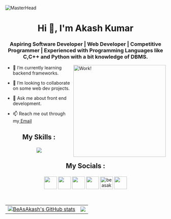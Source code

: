 ![MasterHead](https://user-images.githubusercontent.com/74038190/225813708-98b745f2-7d22-48cf-9150-083f1b00d6c9.gif)
<h1 align="center">Hi 👋, I'm Akash Kumar</h1>
<h3 align="center">Aspiring  Software Developer | Web Developer | Competitive Programmer | Experienced with Programming Languages like C,C++ and Python with a bit knowledge of DBMS.</h3>
<img align="right" alt="Work!" width="290"  src="https://user-images.githubusercontent.com/74038190/240825371-403af6cc-32fd-4026-8fb5-ae523bf899c3.gif">

- 🌱 I’m currently learning backend frameworks.

- 👯 I’m looking to collaborate on some web dev projects.

- 💬 Ask me about front end development.

- 📫 Reach me out through my[ Email](mailto:kumaraadarsh8318@gmail.com)

<h2><p align="center">My Skills :</p></h2>
<p align="center">
     <img src="https://skillicons.dev/icons?i=c,cpp,python,java,js,html,css,mysql,linux,git&perline=13">
</p>

<h2><p align="center">My Socials :</p></h2>
<p align="center">
<a href="https://www.github.com/BeAsAkash" target="_blank" rel="noreferrer"><img src="https://raw.githubusercontent.com/danielcranney/readme-generator/main/public/icons/socials/github-dark.svg" width="40" height="40" /></a>
<a href="https://discord.com/users/beasakash" target="_blank" rel="noreferrer"><img src="https://raw.githubusercontent.com/danielcranney/readme-generator/main/public/icons/socials/discord.svg" width="40" height="40" /></a>
<a href="http://www.instagram.com/_.BeAsAkash._" target="_blank" rel="noreferrer"><img src="https://raw.githubusercontent.com/danielcranney/readme-generator/main/public/icons/socials/instagram.svg" width="40" height="40" /></a>
<a href="https://www.linkedin.com/in/akash-kumar-693a91226/" target="_blank" rel="noreferrer"><img src="https://raw.githubusercontent.com/danielcranney/readme-generator/main/public/icons/socials/linkedin.svg" width="40" height="40" /></a> 
<a href="https://www.leetcode.com/beasakash" target="blank"><img src="https://raw.githubusercontent.com/rahuldkjain/github-profile-readme-generator/master/src/images/icons/Social/leet-code.svg" alt="beasakash" height="40" width="40" /></a>
<a href="https://www.twitter.com/k_akash20" target="_blank" rel="noreferrer"><img src="https://raw.githubusercontent.com/danielcranney/readme-generator/main/public/icons/socials/twitter.svg" width="40" height="40" /></a></p>
</p>

<br>

<table>
     <tr>
          <td>
               <a href="http://www.github.com/BeAsAkash"><img src="https://github-readme-stats.vercel.app/api?username=BeAsAkash&show_icons=true&theme=transparent&hide_border=false" alt="BeAsAkash's GitHub stats" /></a> 
          </td>
          <td>
               <a href="http://www.github.com/BeAsAkash"><img src="https://github-readme-streak-stats.herokuapp.com/?user=BeAsAkash&stroke=0891b2&background=0d1117&ring=ec4899&fire=ec4899&currStreakNum=0891b2&currStreakLabel=ec4899&sideNums=0891b2&sideLabels=0891b2&dates=0891b2&hide_border=false" /></a>
          </td>
     </tr> 
     
</table>



